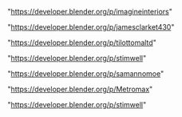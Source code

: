 "https://developer.blender.org/p/imagineinteriors"

"https://developer.blender.org/p/jamesclarket430"

"https://developer.blender.org/p/tilottomaltd"

"https://developer.blender.org/p/stimwell"

"https://developer.blender.org/p/samannomoe"

 
"https://developer.blender.org/p/Metromax"


"https://developer.blender.org/p/stimwell"


 
